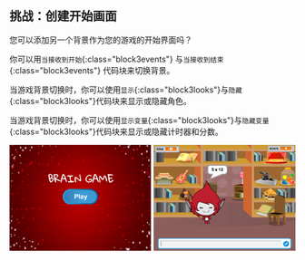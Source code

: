 ## 挑战：创建开始画面

您可以添加另一个背景作为您的游戏的开始界面吗？

你可以用`当接收到开始`{:class="block3events"} 与`当接收到结束`{:class="block3events"} 代码块来切换背景。

当游戏背景切换时，你可以使用`显示`{:class="block3looks"}与`隐藏`{:class="block3looks"}代码块来显示或隐藏角色。

当游戏背景切换时，你可以使用`显示变量`{:class="block3looks"}与`隐藏变量`{:class="block3looks"}代码块来显示或隐藏计时器和分数。

![开始界面](images/brain-startscreen.png)